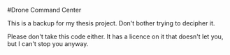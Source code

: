 #Drone Command Center

This is a backup for my thesis project. Don't bother trying to decipher it.

Please don't take this code either. It has a licence on it that doesn't let you, but I can't stop you anyway.  